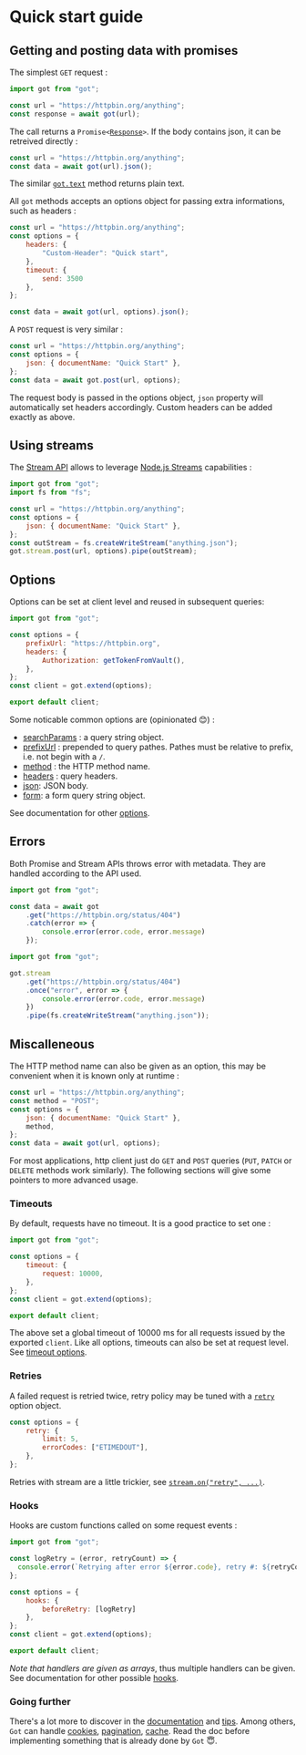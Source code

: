# Quick start guide

## Getting and posting data with promises

The simplest `GET` request :

```js
import got from "got";

const url = "https://httpbin.org/anything";
const response = await got(url);
```

The call returns a <code>Promise<[Response](3-streams.md#response-1)></code>. If the body contains json, it can be retreived directly :

```js
const url = "https://httpbin.org/anything";
const data = await got(url).json();
```

The similar <code>[got.text](1-promise.md#promisetext)</code> method returns plain text.

All `got` methods accepts an options object for passing extra informations, such as headers :

```js
const url = "https://httpbin.org/anything";
const options = {
	headers: {
		"Custom-Header": "Quick start",
	},
	timeout: {
		send: 3500
	},
};

const data = await got(url, options).json();
```

A `POST` request is very similar :

```js
const url = "https://httpbin.org/anything";
const options = {
	json: { documentName: "Quick Start" },
};
const data = await got.post(url, options);
```

The request body is passed in the options object, `json` property will automatically set headers accordingly. Custom headers can be added exactly as above.

## Using streams

The [Stream API](3-streams.md) allows to leverage [Node.js Streams](https://nodejs.dev/learn/nodejs-streams) capabilities :

```js
import got from "got";
import fs from "fs";

const url = "https://httpbin.org/anything";
const options = {
	json: { documentName: "Quick Start" },
};
const outStream = fs.createWriteStream("anything.json");
got.stream.post(url, options).pipe(outStream);
```

## Options

Options can be set at client level and reused in subsequent queries:

```js
import got from "got";

const options = {
	prefixUrl: "https://httpbin.org",
	headers: {
		Authorization: getTokenFromVault(),
	},
};
const client = got.extend(options);

export default client;
```

Some noticable common options are (opinionated :blush:) :
 - [searchParams](./2-options.md#searchparams) : a query string object.
 - [prefixUrl](./2-options.md#prefixurl) : prepended to query pathes. Pathes must be relative to prefix, i.e. not begin with a `/`.
 - [method](./2-options.md#method) : the HTTP method name.
 - [headers](./2-options.md#headers) : query headers.
 - [json](./2-options.md#json): JSON body.
 - [form](./2-options.md#form): a form query string object.
 
See documentation for other [options](./2-options.md#options).

## Errors

Both Promise and Stream APIs throws error with metadata. They are handled according to the API used.

```js
import got from "got";

const data = await got
	.get("https://httpbin.org/status/404")
	.catch(error => {
		console.error(error.code, error.message)
	});
```

```js
import got from "got";

got.stream
	.get("https://httpbin.org/status/404")
	.once("error", error => {
		console.error(error.code, error.message)
	})
	.pipe(fs.createWriteStream("anything.json"));
```

## Miscalleneous

The HTTP method name can also be given as an option, this may be convenient when it is known only at runtime :

```js
const url = "https://httpbin.org/anything";
const method = "POST";
const options = {
	json: { documentName: "Quick Start" },
	method,
};
const data = await got(url, options);
```

For most applications, http client just do `GET` and `POST` queries (`PUT`, `PATCH` or `DELETE` methods work similarly).
The following sections will give some pointers to more advanced usage.

### Timeouts

By default, requests have no timeout. It is a good practice to set one :

```js
import got from "got";

const options = {
	timeout: {
		request: 10000,
	},
};
const client = got.extend(options);

export default client;
```

The above set a global timeout of 10000 ms for all requests issued by the exported `client`. Like all options, timeouts can also be set at request level. See [timeout options](./6-timeout.md#timeout-options).

### Retries

A failed request is retried twice, retry policy may be tuned with a [`retry`](./7-retry.md#retry) option object.

```js
const options = {
	retry: {
		limit: 5,
		errorCodes: ["ETIMEDOUT"],
	},
};
```

Retries with stream are a little trickier, see [`stream.on("retry", ...)`](./3-streams.md#streamonretry-).

### Hooks

Hooks are custom functions called on some request events :

```js
import got from "got";

const logRetry = (error, retryCount) => {
  console.error(`Retrying after error ${error.code}, retry #: ${retryCount}`);
};

const options = {
	hooks: {
		beforeRetry: [logRetry]
	},
};
const client = got.extend(options);

export default client;
```

*Note that handlers are given as arrays*, thus multiple handlers can be given. See documentation for other possible [hooks](./9-hooks.md#hooks-api).

### Going further

There's a lot more to discover in the [documentation](../readme.md#documentation) and [tips](./tips.md#tips).
Among others, `Got` can handle [cookies](./tips.md#cookies), [pagination](./4-pagination.md#pagination-api), [cache](./cache.md#cache). Read the doc before implementing something that is already done by `Got` :innocent:.